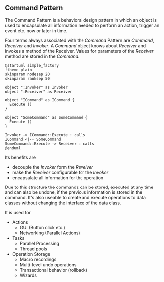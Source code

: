 ## Command Pattern
The Command Pattern is a behavioral design pattern in which an object is used to encapsulate all information needed to perform an action, trigger an event etc. now or later in time. 

Four terms always associated with the *Command* Pattern are *Command*, *Receiver* and *Invoker*. A *Command* object knows about *Receiver* and invokes a method of the Receiver. Values for parameters of the *Receiver* method are stored in the *Command*.

```plantuml
@startuml simple_factory
!theme plain
skinparam nodesep 20
skinparam ranksep 50

object ":Invoker" as Invoker
object ":Receiver" as Receiver

object "ICommand" as ICommand {
  Execute ()
}

object "SomeCommand" as SomeCommand {
  Execute ()
}

Invoker -> ICommand::Execute : calls
ICommand <|-- SomeCommand
SomeCommand::Execute -> Receiver : calls
@enduml
```

Its benefits are

* decouple the *Invoker* form the *Reveiver*
* make the *Reveiver* configurable for the *Invoker*
* encapsulate all information for the operation

Due to this structure the commands can be stored, executed at any time and can also be undone, if the previous information is stored in the command. It's also useable to create and execute operations to data classes without changing the interface of the data class.

It is used for

* Actions
  * GUI (Button click etc.)
  * Networking (Parallel Actions)
* Tasks
  * Parallel Processing
  * Thread pools
* Operation Storage
  * Macro recordings
  * Multi-level undo operations
  * Transactional behavior (rollback)
  * Wizards
